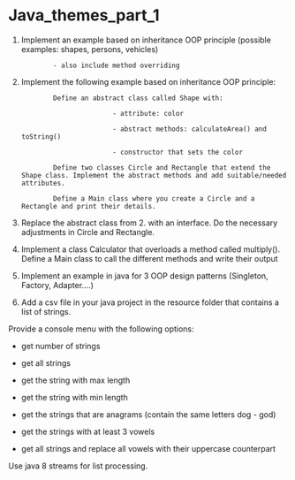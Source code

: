 # Java_themes_part_1

1. Implement an example based on inheritance OOP principle (possible examples: shapes, persons, vehicles)

               - also include method overriding

 

2. Implement the following example based on inheritance OOP principle:

               Define an abstract class called Shape with:

                              - attribute: color

                              - abstract methods: calculateArea() and toString()

                              - constructor that sets the color

               Define two classes Circle and Rectangle that extend the Shape class. Implement the abstract methods and add suitable/needed attributes.

               Define a Main class where you create a Circle and a Rectangle and print their details.

              

3. Replace the abstract class from 2. with an interface. Do the necessary adjustments in Circle and Rectangle.

              

4. Implement a class Calculator that overloads a method  called multiply(). Define a Main class to call the different methods and write their output

 

5. Implement an example in java for 3 OOP design patterns (Singleton, Factory, Adapter....)

 

6. Add a csv file in your java project in the resource folder that contains a list of strings.

Provide a console menu with the following options: 

- get number of strings

- get all strings

- get the string with max length

- get the string with min length

- get the strings that are anagrams (contain the same letters dog - god)

- get the strings with at least 3 vowels

- get all strings and replace all vowels with their uppercase counterpart

 

Use java 8 streams for list processing.
